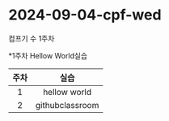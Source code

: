 # 2024-09-04-cpf-wed
컴프기 수 1주차

*1주차 Hellow World실습

| 주차 | 실습 |
|:-----:|:-----:|
| 1  | hellow world |
| 2  | githubclassroom |